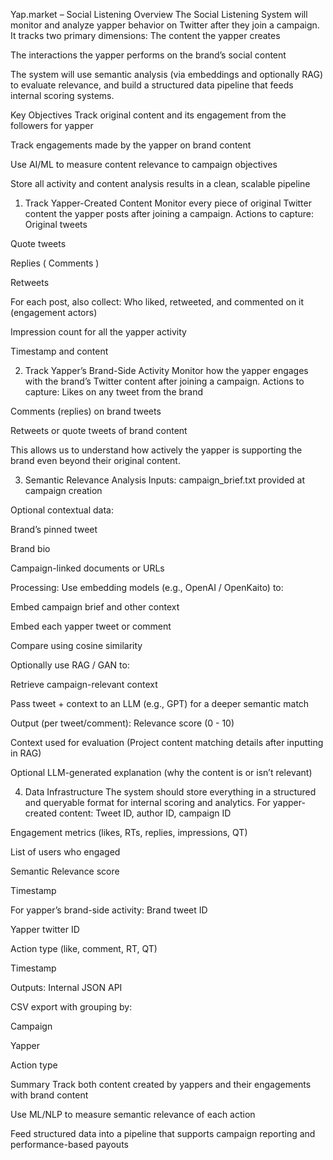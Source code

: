 Yap.market – Social Listening 
Overview
The Social Listening System will monitor and analyze yapper behavior on Twitter after they join a campaign. It tracks two primary dimensions:
The content the yapper creates


The interactions the yapper performs on the brand’s social content


The system will use semantic analysis (via embeddings and optionally RAG) to evaluate relevance, and build a structured data pipeline that feeds internal scoring systems.

Key Objectives
Track original content and its engagement from the followers for yapper


Track engagements made by the yapper on brand content


Use AI/ML to measure content relevance to campaign objectives


Store all activity and content analysis results in a clean, scalable pipeline



1. Track Yapper-Created Content
Monitor every piece of original Twitter content the yapper posts after joining a campaign.
Actions to capture:
Original tweets


Quote tweets


Replies ( Comments ) 


Retweets


For each post, also collect:
Who liked, retweeted, and commented on it (engagement actors)


Impression count for all the yapper activity 


Timestamp and content



2. Track Yapper’s Brand-Side Activity
Monitor how the yapper engages with the brand’s Twitter content after joining a campaign.
Actions to capture:
Likes on any tweet from the brand


Comments (replies) on brand tweets


Retweets or quote tweets of brand content


This allows us to understand how actively the yapper is supporting the brand even beyond their original content.

3. Semantic Relevance Analysis
Inputs:
campaign_brief.txt provided at campaign creation


Optional contextual data:


Brand’s pinned tweet


Brand bio


Campaign-linked documents or URLs


Processing:
Use embedding models (e.g., OpenAI / OpenKaito) to:


Embed campaign brief and other context


Embed each yapper tweet or comment


Compare using cosine similarity


Optionally use RAG / GAN to:


Retrieve campaign-relevant context


Pass tweet + context to an LLM (e.g., GPT) for a deeper semantic match


Output (per tweet/comment):
Relevance score (0  - 10)


Context used for evaluation (Project content matching details after inputting in RAG) 


Optional LLM-generated explanation (why the content is or isn’t relevant)



4. Data Infrastructure
The system should store everything in a structured and queryable format for internal scoring and analytics.
For yapper-created content:
Tweet ID, author ID, campaign ID


Engagement metrics (likes, RTs, replies, impressions, QT)


List of users who engaged


Semantic Relevance score


Timestamp


For yapper’s brand-side activity:
Brand tweet ID


Yapper twitter ID


Action type (like, comment, RT, QT)


Timestamp


Outputs:
Internal JSON API


CSV export with grouping by:


Campaign


Yapper


Action type


Summary
Track both content created by yappers and their engagements with brand content


Use ML/NLP to measure semantic relevance of each action


Feed structured data into a pipeline that supports campaign reporting and performance-based payouts



